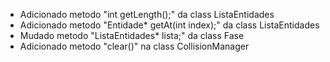 - Adicionado metodo "int getLength();" da class ListaEntidades
- Adicionado metodo "Entidade* getAt(int index);" da class ListaEntidades
- Mudado metodo "ListaEntidades* lista;" da class Fase
- Adicionado metodo "clear()" na class CollisionManager